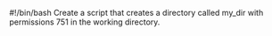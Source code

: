 #!/bin/bash
Create a script that creates a directory called my_dir with permissions 751 in the working directory.
